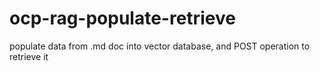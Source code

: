 # ocp-rag-populate-retrieve
populate data from .md doc into vector database, and POST operation to retrieve it
